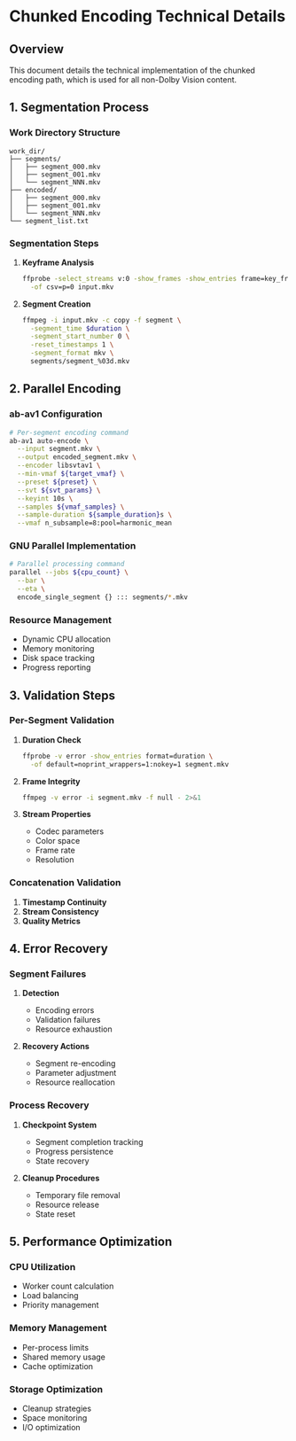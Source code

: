 # Chunked Encoding Technical Details

## Overview
This document details the technical implementation of the chunked encoding path, which is used for all non-Dolby Vision content.

## 1. Segmentation Process

### Work Directory Structure
```
work_dir/
├── segments/
│   ├── segment_000.mkv
│   ├── segment_001.mkv
│   └── segment_NNN.mkv
├── encoded/
│   ├── segment_000.mkv
│   ├── segment_001.mkv
│   └── segment_NNN.mkv
└── segment_list.txt
```

### Segmentation Steps
1. **Keyframe Analysis**
   ```bash
   ffprobe -select_streams v:0 -show_frames -show_entries frame=key_frame,pkt_pts_time \
     -of csv=p=0 input.mkv
   ```

2. **Segment Creation**
   ```bash
   ffmpeg -i input.mkv -c copy -f segment \
     -segment_time $duration \
     -segment_start_number 0 \
     -reset_timestamps 1 \
     -segment_format mkv \
     segments/segment_%03d.mkv
   ```

## 2. Parallel Encoding

### ab-av1 Configuration
```bash
# Per-segment encoding command
ab-av1 auto-encode \
  --input segment.mkv \
  --output encoded_segment.mkv \
  --encoder libsvtav1 \
  --min-vmaf ${target_vmaf} \
  --preset ${preset} \
  --svt ${svt_params} \
  --keyint 10s \
  --samples ${vmaf_samples} \
  --sample-duration ${sample_duration}s \
  --vmaf n_subsample=8:pool=harmonic_mean
```

### GNU Parallel Implementation
```bash
# Parallel processing command
parallel --jobs ${cpu_count} \
  --bar \
  --eta \
  encode_single_segment {} ::: segments/*.mkv
```

### Resource Management
- Dynamic CPU allocation
- Memory monitoring
- Disk space tracking
- Progress reporting

## 3. Validation Steps

### Per-Segment Validation
1. **Duration Check**
   ```bash
   ffprobe -v error -show_entries format=duration \
     -of default=noprint_wrappers=1:nokey=1 segment.mkv
   ```

2. **Frame Integrity**
   ```bash
   ffmpeg -v error -i segment.mkv -f null - 2>&1
   ```

3. **Stream Properties**
   - Codec parameters
   - Color space
   - Frame rate
   - Resolution

### Concatenation Validation
1. **Timestamp Continuity**
2. **Stream Consistency**
3. **Quality Metrics**

## 4. Error Recovery

### Segment Failures
1. **Detection**
   - Encoding errors
   - Validation failures
   - Resource exhaustion

2. **Recovery Actions**
   - Segment re-encoding
   - Parameter adjustment
   - Resource reallocation

### Process Recovery
1. **Checkpoint System**
   - Segment completion tracking
   - Progress persistence
   - State recovery

2. **Cleanup Procedures**
   - Temporary file removal
   - Resource release
   - State reset

## 5. Performance Optimization

### CPU Utilization
- Worker count calculation
- Load balancing
- Priority management

### Memory Management
- Per-process limits
- Shared memory usage
- Cache optimization

### Storage Optimization
- Cleanup strategies
- Space monitoring
- I/O optimization
